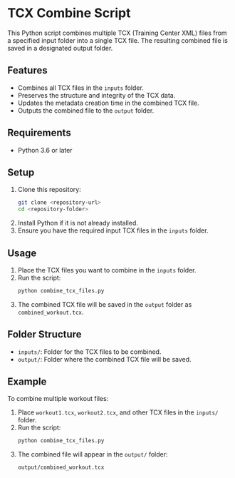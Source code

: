 # TCX Combine Script

This Python script combines multiple TCX (Training Center XML) files from a specified input folder into a single TCX file. The resulting combined file is saved in a designated output folder.

## Features
- Combines all TCX files in the `inputs` folder.
- Preserves the structure and integrity of the TCX data.
- Updates the metadata creation time in the combined TCX file.
- Outputs the combined file to the `output` folder.

## Requirements
- Python 3.6 or later

## Setup
1. Clone this repository:
   ```bash
   git clone <repository-url>
   cd <repository-folder>
   ```
2. Install Python if it is not already installed.
3. Ensure you have the required input TCX files in the `inputs` folder.

## Usage
1. Place the TCX files you want to combine in the `inputs` folder.
2. Run the script:
   ```bash
   python combine_tcx_files.py
   ```
3. The combined TCX file will be saved in the `output` folder as `combined_workout.tcx`.

## Folder Structure
- `inputs/`: Folder for the TCX files to be combined.
- `output/`: Folder where the combined TCX file will be saved.

## Example
To combine multiple workout files:
1. Place `workout1.tcx`, `workout2.tcx`, and other TCX files in the `inputs/` folder.
2. Run the script:
   ```bash
   python combine_tcx_files.py
   ```
3. The combined file will appear in the `output/` folder:
   ```
   output/combined_workout.tcx
   ```